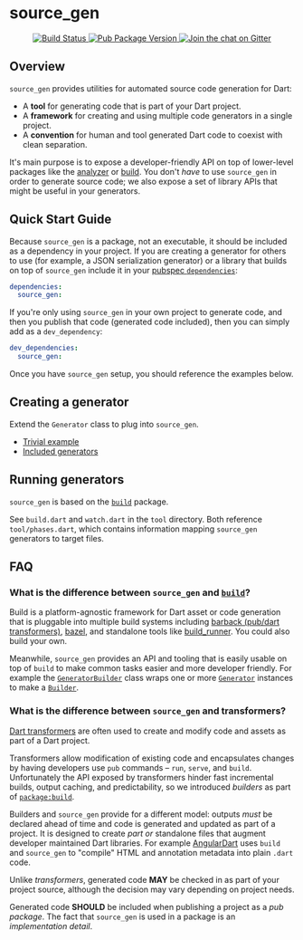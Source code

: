 # source_gen

<p align="center">
  <a href="https://travis-ci.org/dart-lang/source_gen">
    <img src="https://travis-ci.org/dart-lang/source_gen.svg?branch=master" alt="Build Status" />
  </a>
  <a href="https://pub.dartlang.org/packages/source_gen">
    <img src="https://img.shields.io/pub/v/source_gen.svg" alt="Pub Package Version" />
  </a>
  <a href="https://gitter.im/dart-lang/source_gen">
    <img src="https://badges.gitter.im/dart-lang/source_gen.svg" alt="Join the chat on Gitter" />
  </a>
</p>

## Overview

`source_gen` provides utilities for automated source code generation for Dart:

* A **tool** for generating code that is part of your Dart project.
* A **framework** for creating and using multiple code generators in a single
  project.
* A **convention** for human and tool generated Dart code to coexist with clean
  separation.

It's main purpose is to expose a developer-friendly API on top of lower-level
packages like the [analyzer](https://pub.dartlang.org/packages/analyzer) or
[build][]. You don't _have_ to use `source_gen` in order to generate source code;
we also expose a set of library APIs that might be useful in your generators.

## Quick Start Guide

Because `source_gen` is a package, not an executable, it should be included as
a dependency in your project. If you are creating a generator for others to use
(for example, a JSON serialization generator) or a library that builds on top
of `source_gen` include it in your [pubspec `dependencies`][pub_deps]:

```yaml
dependencies:
  source_gen:
```

If you're only using `source_gen` in your own project to generate code, and
then you publish that code (generated code included), then you can simply add
as a `dev_dependency`:

```yaml
dev_dependencies:
  source_gen:
```

[pub_deps]: https://www.dartlang.org/tools/pub/dependencies
  
Once you have `source_gen` setup, you should reference the examples below.

## Creating a generator

Extend the `Generator` class to plug into `source_gen`.

* [Trivial example][]
* [Included generators][]

## Running generators

`source_gen` is based on the [`build`][build] package.

See `build.dart` and `watch.dart` in the `tool` directory. Both reference
`tool/phases.dart`, which contains information mapping `source_gen` generators
to target files.

## FAQ

### What is the difference between `source_gen` and [`build`][build]?

Build is a platform-agnostic framework for Dart asset or code generation that
is pluggable into multiple build systems including
[barback (pub/dart transformers)][build_barback], [bazel][bazel_codegen], and
standalone tools like [build_runner][]. You could also build your own.

Meanwhile, `source_gen` provides an API and tooling that is easily usable on
top of `build` to make common tasks easier and more developer friendly. For
example the [`GeneratorBuilder`][api:GeneratorBuilder] class wraps one or
more [`Generator`][api:Generator] instances to make a [`Builder`][api:Builder].

### What is the difference between `source_gen` and transformers?

[Dart transformers][] are often used to create and modify code and assets as part
of a Dart project.

Transformers allow modification of existing code and encapsulates changes by
having developers use `pub` commands – `run`, `serve`, and `build`.
Unfortunately the API exposed by transformers hinder fast incremental builds,
output caching, and predictability, so we introduced _builders_ as part of
[`package:build`][build].

Builders and `source_gen` provide for a different model: outputs _must_ be
declared ahead of time and code is generated and updated as part of a project.
It is designed to create *part* _or_ standalone files that augment developer
maintained Dart libraries. For example [AngularDart][angular2] uses `build` and
`source_gen` to "compile" HTML and annotation metadata into plain `.dart` code.

Unlike _transformers_, generated code **MAY** be checked in as part of your
project source, although the decision may vary depending on project needs.

Generated code **SHOULD** be included when publishing a project as a *pub
package*. The fact that `source_gen` is used in a package is an *implementation
detail*.

<!-- Packages -->
[angular2]: https://pub.dartlang.org/packages/angular2
[bazel_codegen]: https://pub.dartlang.org/packages/_bazel_codegen
[build]: https://pub.dartlang.org/packages/build
[build_barback]: https://pub.dartlang.org/packages/build_barback
[build_runner]: https://pub.dartlang.org/packages/build_runner

<!-- Dartdoc -->
[api:Builder]: https://www.dartdocs.org/documentation/build/latest/builder/Builder-class.html
[api:Generator]: https://www.dartdocs.org/documentation/source_gen/latest/builder/Generator-class.html
[api:GeneratorBuilder]: https://www.dartdocs.org/documentation/source_gen/latest/builder/GeneratorBuilder-class.html

[Dart transformers]: https://www.dartlang.org/tools/pub/assets-and-transformers.html
[Trivial example]: https://github.com/dart-lang/source_gen/blob/master/test/src/comment_generator.dart
[Included generators]: https://github.com/dart-lang/source_gen/tree/master/lib/generators
[build.dart]: https://github.com/dart-lang/source_gen/blob/master/build.dart
[generate]: http://www.dartdocs.org/documentation/source_gen/latest/index.html#source_gen/source_gen@id_generate
[build]: http://www.dartdocs.org/documentation/source_gen/latest/index.html#source_gen/source_gen@id_build
